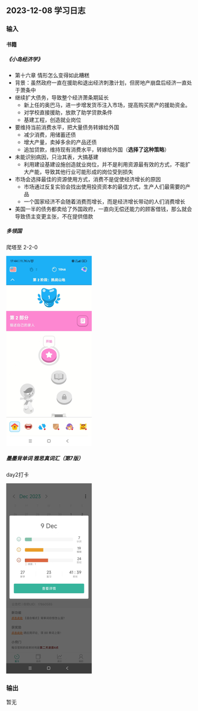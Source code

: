 ## 2023-12-08 学习日志

### 输入

#### 书籍

##### 《小岛经济学》

-  第十六章  情形怎么变得如此糟糕
  - 背景：虽然政府一直在援助和退出经济刺激计划，但房地产崩盘后经济一直处于萧条中
  - 继续扩大债务，导致整个经济萧条期延长
    - 新上任的奥巴马，进一步增发货币注入市场，提高购买房产的援助资金。
    - 对学校直接援助，放款了助学贷款条件
    - 基建工程，创造就业岗位
  - 要维持当前消费水平，把大量债务转嫁给外国
    - 减少消费，用储蓄还债
    - 增大产量，卖掉多余的产品还债
    - 追加贷款，维持现有消费水平，转嫁给外国（**选择了这种策略**）
  - 未能识别病因，只治其表，大搞基建
    - 利用建设基建设施创造就业岗位，并不是利用资源最有效的方式，不能扩大产能，导致其他行业可能形成的岗位受到损失
  - 市场会选择最佳的资源使用方式，消费不是促使经济增长的原因
    - 市场通过反复实验会找出使用投资资本的最佳方式，生产人们最需要的产品
    - 一个国家经济不会随着消费而增长，而是经济增长带动的人们消费增长
  - 美国一半的债务都卖给了外国政府，一直向无偿还能力的顾客借钱，那么就会导致债主变更主张，不在提供借款

##### *多领国*

爬塔至 2-2-0

<img src="..\..\2023\img\image-20231209174505009.png" alt="image-20231209174505009" style="zoom:50%;" />

##### 墨墨背单词 雅思真词汇（第7版）

day2打卡

<img src="..\..\2023\img\image-20231209183436853.png" alt="image-20231209183756408" style="zoom:50%;" />

### 输出

暂无


